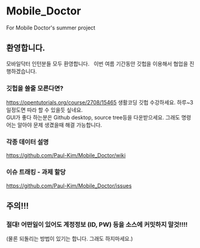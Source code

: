 # Mobile_Doctor
For Mobile Doctor's summer project

## 환영합니다.  
모바일닥터 인턴분들 모두 환영합니다.  
이번 여름 기간동안 깃헙을 이용해서 협업을 진행하겠습니다.   
  
### 깃헙을 쓸줄 모른다면?
https://opentutorials.org/course/2708/15465
생활코딩 깃헙 수강하세요. 하루~3일정도면 따라 할 수 있을듯 싶네요.  
GUI가 좋다 하는분은 Github desktop, source tree등을 다운받으세요. 그래도 명령어는 알아야 문제 생겼을때 해결 가능합니다.  
  
### 각종 데이터 설명
https://github.com/Paul-Kim/Mobile_Doctor/wiki  
  
### 이슈 트래킹 - 과제 할당  
https://github.com/Paul-Kim/Mobile_Doctor/issues  
  
## 주의!!!  
### 절대! 어떤일이 있어도 계정정보 (ID, PW) 등을 소스에 커밋하지 말것!!!!   
(물론 되돌리는 방법이 있기는 합니다. 그래도 하지마세요.)  
